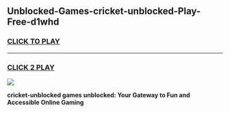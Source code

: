 
## Unblocked-Games-cricket-unblocked-Play-Free-d1whd
<h3>
<a href="https://premium76.site?title=cricket-unblocked&ref=23A">CLICK TO PLAY</a></h3>
<hr>

<h3>
<a href="https://premium76.site?title=cricket-unblocked&ref=23A">CLICK 2 PLAY</a>
  
</h3>

<a href="https://premium76.site?title=cricket-unblocked&ref=23A"><img src="https://clearcache.store/games.png"></a>


**cricket-unblocked games unblocked: Your Gateway to Fun and Accessible Online Gaming**

